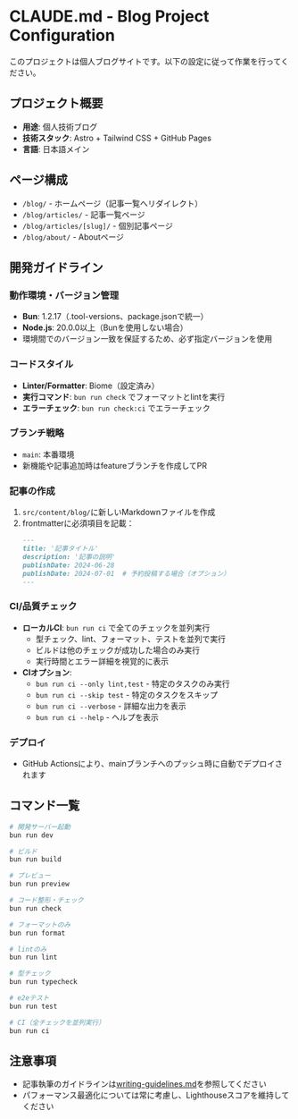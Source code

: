 # CLAUDE.md - Blog Project Configuration

このプロジェクトは個人ブログサイトです。以下の設定に従って作業を行ってください。

## プロジェクト概要

- **用途**: 個人技術ブログ
- **技術スタック**: Astro + Tailwind CSS + GitHub Pages
- **言語**: 日本語メイン

## ページ構成

- `/blog/` - ホームページ（記事一覧へリダイレクト）
- `/blog/articles/` - 記事一覧ページ
- `/blog/articles/[slug]/` - 個別記事ページ
- `/blog/about/` - Aboutページ

## 開発ガイドライン

### 動作環境・バージョン管理

- **Bun**: 1.2.17（.tool-versions、package.jsonで統一）
- **Node.js**: 20.0.0以上（Bunを使用しない場合）
- 環境間でのバージョン一致を保証するため、必ず指定バージョンを使用

### コードスタイル

- **Linter/Formatter**: Biome（設定済み）
- **実行コマンド**: `bun run check` でフォーマットとlintを実行
- **エラーチェック**: `bun run check:ci` でエラーチェック

### ブランチ戦略

- `main`: 本番環境
- 新機能や記事追加時はfeatureブランチを作成してPR

### 記事の作成

1. `src/content/blog/`に新しいMarkdownファイルを作成
2. frontmatterに必須項目を記載：
   ```markdown
   ---
   title: '記事タイトル'
   description: '記事の説明'
   publishDate: 2024-06-28
   publishDate: 2024-07-01  # 予約投稿する場合（オプション）
   ---
   ```

### CI/品質チェック

- **ローカルCI**: `bun run ci` で全てのチェックを並列実行
  - 型チェック、lint、フォーマット、テストを並列で実行
  - ビルドは他のチェックが成功した場合のみ実行
  - 実行時間とエラー詳細を視覚的に表示
- **CIオプション**:
  - `bun run ci --only lint,test` - 特定のタスクのみ実行
  - `bun run ci --skip test` - 特定のタスクをスキップ
  - `bun run ci --verbose` - 詳細な出力を表示
  - `bun run ci --help` - ヘルプを表示

### デプロイ

- GitHub Actionsにより、mainブランチへのプッシュ時に自動でデプロイされます

## コマンド一覧

```bash
# 開発サーバー起動
bun run dev

# ビルド
bun run build

# プレビュー
bun run preview

# コード整形・チェック
bun run check

# フォーマットのみ
bun run format

# lintのみ
bun run lint

# 型チェック
bun run typecheck

# e2eテスト
bun run test

# CI（全チェックを並列実行）
bun run ci
```

## 注意事項

- 記事執筆のガイドラインは[writing-guidelines.md](./docs/writing-guidelines.md)を参照してください
- パフォーマンス最適化については常に考慮し、Lighthouseスコアを維持してください